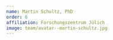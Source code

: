 ```yaml
---
name: Martin Schultz, PhD
order: 6
affiliation: Forschungszentrum Jülich
image: team/avatar--martin-schultz.jpg
---
```

